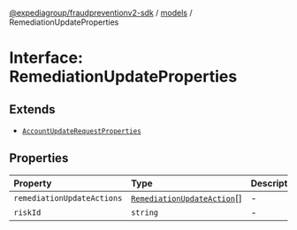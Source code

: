 [@expediagroup/fraudpreventionv2-sdk](../../index.md) / [models](../index.md) / RemediationUpdateProperties

# Interface: RemediationUpdateProperties

## Extends

- [`AccountUpdateRequestProperties`](AccountUpdateRequestProperties.md)

## Properties

| Property | Type | Description | Inheritance | Source |
| :------ | :------ | :------ | :------ | :------ |
| `remediationUpdateActions` | [`RemediationUpdateAction`](../classes/RemediationUpdateAction.md)[] | - | - | models/RemediationUpdate.ts:53 |
| `riskId` | `string` | - | [`AccountUpdateRequestProperties`](AccountUpdateRequestProperties.md).`riskId` | models/AccountUpdateRequest.ts:44 |
